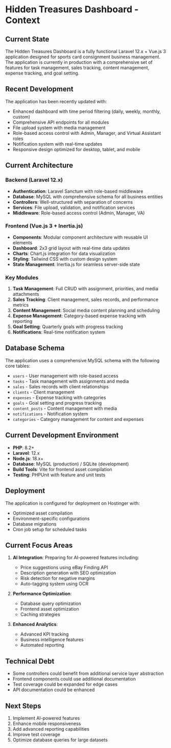 # Hidden Treasures Dashboard - Context

## Current State

The Hidden Treasures Dashboard is a fully functional Laravel 12.x + Vue.js 3 application designed for sports card consignment business management. The application is currently in production with a comprehensive set of features for task management, sales tracking, content management, expense tracking, and goal setting.

## Recent Development

The application has been recently updated with:
- Enhanced dashboard with time period filtering (daily, weekly, monthly, custom)
- Comprehensive API endpoints for all modules
- File upload system with media management
- Role-based access control with Admin, Manager, and Virtual Assistant roles
- Notification system with real-time updates
- Responsive design optimized for desktop, tablet, and mobile

## Current Architecture

### Backend (Laravel 12.x)
- **Authentication**: Laravel Sanctum with role-based middleware
- **Database**: MySQL with comprehensive schema for all business entities
- **Controllers**: Well-structured with separation of concerns
- **Services**: File upload, validation, and notification services
- **Middleware**: Role-based access control (Admin, Manager, VA)

### Frontend (Vue.js 3 + Inertia.js)
- **Components**: Modular component architecture with reusable UI elements
- **Dashboard**: 2x3 grid layout with real-time data updates
- **Charts**: Chart.js integration for data visualization
- **Styling**: Tailwind CSS with custom design system
- **State Management**: Inertia.js for seamless server-side state

### Key Modules
1. **Task Management**: Full CRUD with assignment, priorities, and media attachments
2. **Sales Tracking**: Client management, sales records, and performance metrics
3. **Content Management**: Social media content planning and scheduling
4. **Expense Management**: Category-based expense tracking with reporting
5. **Goal Setting**: Quarterly goals with progress tracking
6. **Notifications**: Real-time notification system

## Database Schema

The application uses a comprehensive MySQL schema with the following core tables:
- `users` - User management with role-based access
- `tasks` - Task management with assignments and media
- `sales` - Sales records with client relationships
- `clients` - Client management
- `expenses` - Expense tracking with categories
- `goals` - Goal setting and progress tracking
- `content_posts` - Content management with media
- `notifications` - Notification system
- `categories` - Category management for content and expenses

## Current Development Environment

- **PHP**: 8.2+
- **Laravel**: 12.x
- **Node.js**: 18.x+
- **Database**: MySQL (production) / SQLite (development)
- **Build Tools**: Vite for frontend asset compilation
- **Testing**: PHPUnit with feature and unit tests

## Deployment

The application is configured for deployment on Hostinger with:
- Optimized asset compilation
- Environment-specific configurations
- Database migrations
- Cron job setup for scheduled tasks

## Current Focus Areas

1. **AI Integration**: Preparing for AI-powered features including:
   - Price suggestions using eBay Finding API
   - Description generation with SEO optimization
   - Risk detection for negative margins
   - Auto-tagging system using OCR

2. **Performance Optimization**: 
   - Database query optimization
   - Frontend asset optimization
   - Caching strategies

3. **Enhanced Analytics**:
   - Advanced KPI tracking
   - Business intelligence features
   - Automated reporting

## Technical Debt

- Some controllers could benefit from additional service layer abstraction
- Frontend components could use additional documentation
- Test coverage could be expanded for edge cases
- API documentation could be enhanced

## Next Steps

1. Implement AI-powered features
2. Enhance mobile responsiveness
3. Add advanced reporting capabilities
4. Improve test coverage
5. Optimize database queries for large datasets